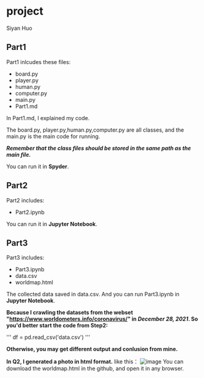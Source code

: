 # project

Siyan Huo 

## Part1
Part1 inlcudes these files:
* board.py
* player.py
* human.py
* computer.py
* main.py
* Part1.md

In Part1.md, I explained my code.

The board.py, player.py,human.py,computer.py are all classes, and the main.py is the main code for running.

***Remember that the class files should be stored in the same path as the main file.***

You can run it in **Spyder**.

## Part2
Part2 includes:
* Part2.ipynb

You can run it in **Jupyter Notebook**.

## Part3
Part3 includes:
* Part3.ipynb
* data.csv
* worldmap.html

The collected data saved in data.csv. And you can run Part3.ipynb in **Jupyter Notebook**.

**Because I crawling the datasets from the webset "https://www.worldometers.info/coronavirus/" in ***December 28, 2021***. So you'd better start the code from Step2:**

  '''
  df = pd.read_csv('data.csv')
  '''

**Otherwise, you may get different output and conlusion from mine.**

**In Q2, I generated a photo in html format.**
like this：
![image](https://user-images.githubusercontent.com/95035715/148606742-734cfd98-1a59-496a-acab-fb1f0efefa77.png)
You can download the worldmap.html in the github, and open it in any browser.
